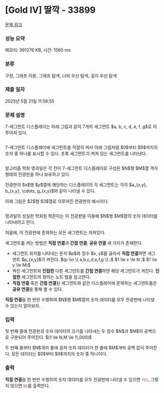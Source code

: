 # [Gold IV] 딸깍 - 33899 

[문제 링크](https://www.acmicpc.net/problem/33899) 

### 성능 요약

메모리: 391276 KB, 시간: 1560 ms

### 분류

구현, 그래프 이론, 그래프 탐색, 너비 우선 탐색, 깊이 우선 탐색

### 제출 일자

2025년 5월 21일 11:58:55

### 문제 설명

<p>7-세그먼트 디스플레이는 아래 그림과 같이 7개의 세그먼트 $a, b, c, d, e, f, g$로 이루어져 있다.</p>

<p style="text-align: center;"><img alt="" src=""></p>

<p>7-세그먼트 디스플레이에 세그먼트를 적절히 켜서 아래 그림처럼 $0$부터 $9$까지의 숫자 중 하나를 표시할 수 있다. 초록 세그먼트가 켜져 있는 세그먼트를 나타낸다.</p>

<p style="text-align: center;"><img alt="" src=""></p>

<p>알고리즘 학회 영과일은 각 칸이 7-세그먼트 디스플레이로 구성된 $N$행 $M$열 격자 형태의 전광판을 하나 보유하고 있다.</p>

<p>전광판의 $x$행 $y$열에 해당하는 디스플레이의 각 세그먼트는 각각 $a_{x,y}, b_{x,y}, \cdots, g_{x,y}$와 같이 나타낼 수 있다.</p>

<p>아래 그림은 $2$행 $3$열로 이루어진 전광판의 예시이다.</p>

<p style="text-align: center;"><img alt="" src=""></p>

<p>영과일의 성실한 학회원 혁준이는 이 전광판을 이용해 $N$행 $M$열의 숫자 데이터를 나타내려고 한다.</p>

<p>처음에, 이 전광판에 존재하는 모든 세그먼트는 꺼져있다.</p>

<p>세그먼트를 켜는 방법은 <strong>직접 연결</strong>과 <strong>간접 연결</strong>, <strong>공유 연결</strong> 세 가지가 존재한다.</p>

<ul>
	<li>세그먼트 위치를 나타내는 문자 $p$와 정수 $x, y$를 골라서 <strong>직접 연결</strong>하면 세그먼트 $p_{x,y}$가 켜진다. $(p \in \{ a,b,c,d,e,f,g \} ;$ $1 \le x \le N ;$ $1 \le y \le M)$</li>
	<li>켜진 세그먼트와<strong> 인접한</strong> 다른 세그먼트를 <strong>간접 연결</strong>하면 해당 세그먼트가 켜진다. <strong>인접한</strong> 세그먼트의 정의는 노트 탭을 참고한다.</li>
	<li><strong>직접 연결</strong> 혹은 <strong>간접 연결</strong>된 세그먼트와 같은 디스플레이에 존재하는 세그먼트들은 <strong>공유 연결</strong>을 통해 켤 수 있다.</li>
</ul>

<p><strong>직접 연결</strong>을 한 번만 수행하여 $N$행 $M$열의 숫자 데이터를 모두 전광판에 나타낼 수 있는지 알아보자.</p>

### 입력 

 <p>첫 번째 줄에 전광판과 숫자 데이터의 크기를 나타내는 두 정수 $N$과 $M$이 공백으로 구분되어 주어진다. $(1 \le N,M \le 1\,000)$</p>

<p>두 번째 줄부터 $N$개의 줄에 걸쳐 숫자 데이터가 한 줄에 $M$개씩 공백 없이 주어진다. 모든 데이터는 $0$부터 $9$까지의 숫자 중 하나이다.</p>

### 출력 

 <p><strong>직접 연결</strong>을 한 번만 수행하여 숫자 데이터를 모두 전광판에 나타낼 수 있으면 <span style="color:#e74c3c;"><code>YES</code></span>, 그렇지 않으면 <span style="color:#e74c3c;"><code>NO</code></span>를 출력한다.</p>

